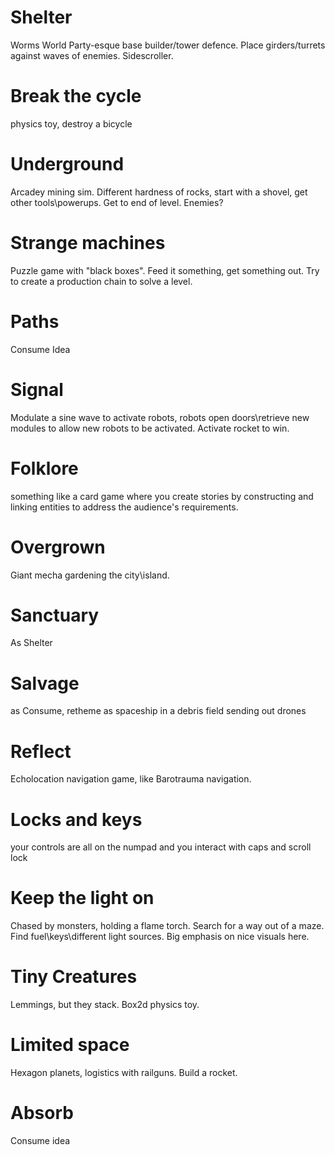 Shelter
=======================
Worms World Party-esque base builder/tower defence. Place girders/turrets against waves of enemies. Sidescroller.

Break the cycle
=======================
physics toy, destroy a bicycle

Underground
=======================
Arcadey mining sim. Different hardness of rocks, start with a shovel, get other tools\powerups. Get to end of level. Enemies?

Strange machines
=======================
Puzzle game with "black boxes". Feed it something, get something out. Try to create a production chain to solve a level.

Paths
=======================
Consume Idea

Signal
=======================
Modulate a sine wave to activate robots, robots open doors\retrieve new modules to allow new robots to be activated. Activate rocket to win.

Folklore
=======================
something like a card game where you create stories by constructing and linking entities to address the audience's requirements.

Overgrown
=======================
Giant mecha gardening the city\island.

Sanctuary
=======================
As Shelter

Salvage
=======================
as Consume, retheme as spaceship in a debris field sending out drones

Reflect
=======================
Echolocation navigation game, like Barotrauma navigation.

Locks and keys
=======================
your controls are all on the numpad and you interact with caps and scroll lock

Keep the light on
=======================
Chased by monsters, holding a flame torch. Search for a way out of a maze. Find fuel\keys\different light sources.
Big emphasis on nice visuals here.

Tiny Creatures
=======================
Lemmings, but they stack. Box2d physics toy.

Limited space
=======================
Hexagon planets, logistics with railguns. Build a rocket.

Absorb
=======================
Consume idea